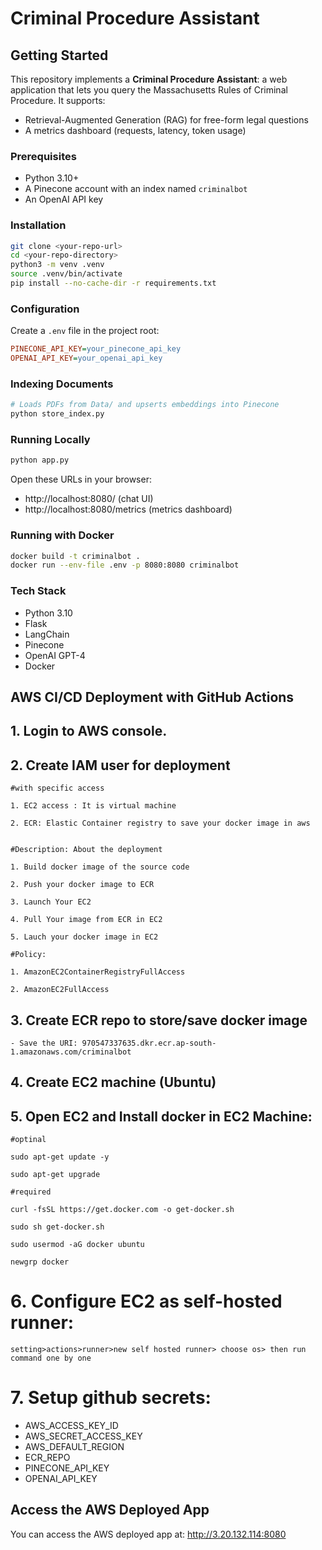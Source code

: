 # Criminal Procedure Assistant


## Getting Started

This repository implements a **Criminal Procedure Assistant**: a web application that lets you query the Massachusetts Rules of Criminal Procedure. It supports:
  - Retrieval-Augmented Generation (RAG) for free-form legal questions
  - A metrics dashboard (requests, latency, token usage)

### Prerequisites
  - Python 3.10+
  - A Pinecone account with an index named `criminalbot`
  - An OpenAI API key

### Installation
```bash
git clone <your-repo-url>
cd <your-repo-directory>
python3 -m venv .venv
source .venv/bin/activate
pip install --no-cache-dir -r requirements.txt
```

### Configuration
Create a `.env` file in the project root:
```ini
PINECONE_API_KEY=your_pinecone_api_key
OPENAI_API_KEY=your_openai_api_key
```

### Indexing Documents
```bash
# Loads PDFs from Data/ and upserts embeddings into Pinecone
python store_index.py
```

### Running Locally
```bash
python app.py
```
Open these URLs in your browser:
  - http://localhost:8080/ (chat UI)
  - http://localhost:8080/metrics (metrics dashboard)

### Running with Docker
```bash
docker build -t criminalbot .
docker run --env-file .env -p 8080:8080 criminalbot
```

### Tech Stack
- Python 3.10
- Flask
- LangChain
- Pinecone
- OpenAI GPT-4
- Docker


## AWS CI/CD Deployment with GitHub Actions

## 1. Login to AWS console.

## 2. Create IAM user for deployment

	#with specific access

	1. EC2 access : It is virtual machine

	2. ECR: Elastic Container registry to save your docker image in aws


	#Description: About the deployment

	1. Build docker image of the source code

	2. Push your docker image to ECR

	3. Launch Your EC2 

	4. Pull Your image from ECR in EC2

	5. Lauch your docker image in EC2

	#Policy:

	1. AmazonEC2ContainerRegistryFullAccess

	2. AmazonEC2FullAccess

	
## 3. Create ECR repo to store/save docker image
    - Save the URI: 970547337635.dkr.ecr.ap-south-1.amazonaws.com/criminalbot

	
## 4. Create EC2 machine (Ubuntu) 

## 5. Open EC2 and Install docker in EC2 Machine:
	
	
	#optinal

	sudo apt-get update -y

	sudo apt-get upgrade
	
	#required

	curl -fsSL https://get.docker.com -o get-docker.sh

	sudo sh get-docker.sh

	sudo usermod -aG docker ubuntu

	newgrp docker
	
# 6. Configure EC2 as self-hosted runner:
    setting>actions>runner>new self hosted runner> choose os> then run command one by one


# 7. Setup github secrets:

   - AWS_ACCESS_KEY_ID
   - AWS_SECRET_ACCESS_KEY
   - AWS_DEFAULT_REGION
   - ECR_REPO
   - PINECONE_API_KEY
   - OPENAI_API_KEY

## Access the AWS Deployed App

You can access the AWS deployed app at: http://3.20.132.114:8080
    

